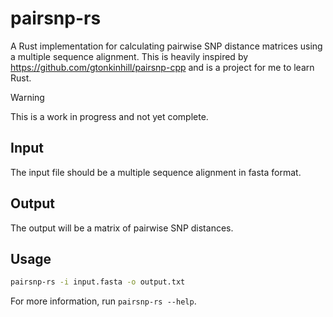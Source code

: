 # pairsnp-rs

A Rust implementation for calculating pairwise SNP distance matrices using a multiple sequence alignment. This is heavily inspired by https://github.com/gtonkinhill/pairsnp-cpp and is a project for me to learn Rust.

> [!WARNING]
> This is a work in progress and not yet complete.

## Input

The input file should be a multiple sequence alignment in fasta format.

## Output

The output will be a matrix of pairwise SNP distances.

## Usage

```bash
pairsnp-rs -i input.fasta -o output.txt
```

For more information, run `pairsnp-rs --help`.
